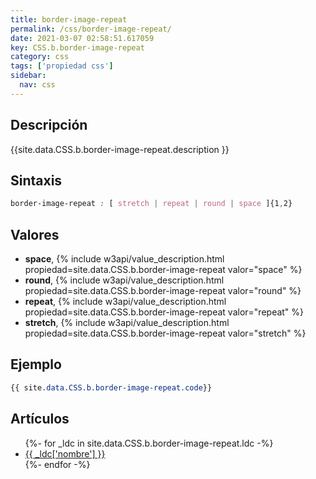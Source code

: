 ```yaml
---
title: border-image-repeat
permalink: /css/border-image-repeat/
date: 2021-03-07 02:58:51.617059
key: CSS.b.border-image-repeat
category: css
tags: ['propiedad css']
sidebar: 
  nav: css
---
```


## Descripción
{{site.data.CSS.b.border-image-repeat.description }}

## Sintaxis
~~~css
border-image-repeat : [ stretch | repeat | round | space ]{1,2}
~~~

## Valores
* **space**,  {% include w3api/value_description.html propiedad=site.data.CSS.b.border-image-repeat valor="space" %}
* **round**,  {% include w3api/value_description.html propiedad=site.data.CSS.b.border-image-repeat valor="round" %}
* **repeat**,  {% include w3api/value_description.html propiedad=site.data.CSS.b.border-image-repeat valor="repeat" %}
* **stretch**,  {% include w3api/value_description.html propiedad=site.data.CSS.b.border-image-repeat valor="stretch" %}

## Ejemplo
~~~css
{{ site.data.CSS.b.border-image-repeat.code}}
~~~

## Artículos
<ul>
{%- for _ldc in site.data.CSS.b.border-image-repeat.ldc -%}
   <li>
       <a href="{{_ldc['url'] }}">{{ _ldc['nombre'] }}</a>
   </li>
{%- endfor -%}
</ul>
